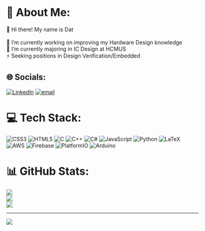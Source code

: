# 💫 About Me:
🙌 Hi there! My name is Dat<br><br>🔭 I’m currently working on improving my Hardware Design knowledge<br>🌱 I’m currently majoring in IC Design at HCMUS<br>⚡ Seeking positions in Design Verification/Embedded


## 🌐 Socials:
[![LinkedIn](https://img.shields.io/badge/LinkedIn-%230077B5.svg?logo=linkedin&logoColor=white)](https://linkedin.com/in/dthdat) [![email](https://img.shields.io/badge/Email-D14836?logo=gmail&logoColor=white)](mailto:dothanhdat13@gmail.com) 

# 💻 Tech Stack:
![CSS3](https://img.shields.io/badge/css3-%231572B6.svg?style=for-the-badge&logo=css3&logoColor=white) ![HTML5](https://img.shields.io/badge/html5-%23E34F26.svg?style=for-the-badge&logo=html5&logoColor=white) ![C](https://img.shields.io/badge/c-%2300599C.svg?style=for-the-badge&logo=c&logoColor=white) ![C++](https://img.shields.io/badge/c++-%2300599C.svg?style=for-the-badge&logo=c%2B%2B&logoColor=white) ![C#](https://img.shields.io/badge/c%23-%23239120.svg?style=for-the-badge&logo=csharp&logoColor=white) ![JavaScript](https://img.shields.io/badge/javascript-%23323330.svg?style=for-the-badge&logo=javascript&logoColor=%23F7DF1E) ![Python](https://img.shields.io/badge/python-3670A0?style=for-the-badge&logo=python&logoColor=ffdd54) ![LaTeX](https://img.shields.io/badge/latex-%23008080.svg?style=for-the-badge&logo=latex&logoColor=white) ![AWS](https://img.shields.io/badge/AWS-%23FF9900.svg?style=for-the-badge&logo=amazon-aws&logoColor=white) ![Firebase](https://img.shields.io/badge/firebase-%23039BE5.svg?style=for-the-badge&logo=firebase) ![PlatformIO](https://img.shields.io/badge/PlatformIO-%23222.svg?style=for-the-badge&logo=platformio&logoColor=%23f5822a) ![Arduino](https://img.shields.io/badge/-Arduino-00979D?style=for-the-badge&logo=Arduino&logoColor=white)
# 📊 GitHub Stats:
![](https://github-readme-stats.vercel.app/api?username=dthdat&theme=dark&hide_border=true&include_all_commits=false&count_private=false)<br/>
![](https://nirzak-streak-stats.vercel.app/?user=dthdat&theme=dark&hide_border=true)<br/>
![](https://github-readme-stats.vercel.app/api/top-langs/?username=dthdat&theme=dark&hide_border=true&include_all_commits=false&count_private=false&layout=compact)

---
[![](https://visitcount.itsvg.in/api?id=dthdat&icon=0&color=0)](https://visitcount.itsvg.in)

<!-- Proudly created with GPRM ( https://gprm.itsvg.in ) -->
